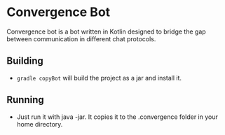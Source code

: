 # Convergence Bot
Convergence bot is a bot written in Kotlin designed to bridge the gap
between communication in different chat protocols.

## Building
- `gradle copyBot` will build the project as a jar and install it.

## Running
- Just run it with java -jar. It copies it to the .convergence folder in your home directory.
